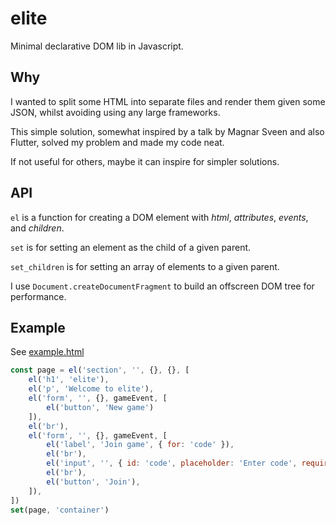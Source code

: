 # elite

Minimal declarative DOM lib in Javascript.

## Why

I wanted to split some HTML into separate files and render them given some JSON, whilst avoiding using any large frameworks. 

This simple solution, somewhat inspired by a talk by Magnar Sveen and also Flutter, solved my problem and made my code neat.

If not useful for others, maybe it can inspire for simpler solutions.

## API

`el` is a function for creating a DOM element with *html*, *attributes*, *events*, and *children*.

`set` is for setting an element as the child of a given parent.

`set_children` is for setting an array of elements to a given parent.

I use `Document.createDocumentFragment` to build an offscreen DOM tree for performance.

## Example

See [example.html](example.html)

```Javascript
const page = el('section', '', {}, {}, [
    el('h1', 'elite'),
    el('p', 'Welcome to elite'),
    el('form', '', {}, gameEvent, [
        el('button', 'New game')
    ]),
    el('br'),
    el('form', '', {}, gameEvent, [
        el('label', 'Join game', { for: 'code' }),
        el('br'),
        el('input', '', { id: 'code', placeholder: 'Enter code', required: true }),
        el('br'),
        el('button', 'Join'),
    ]),
])
set(page, 'container')
```
